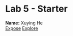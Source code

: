 # Lab 5 - Starter
**Name:** Xuying He\
[Expose](https://pika-chu11.github.io/Lab5_Starter/expose.html)
[Explore](https://pika-chu11.github.io/Lab5_Starter/explore.html)
